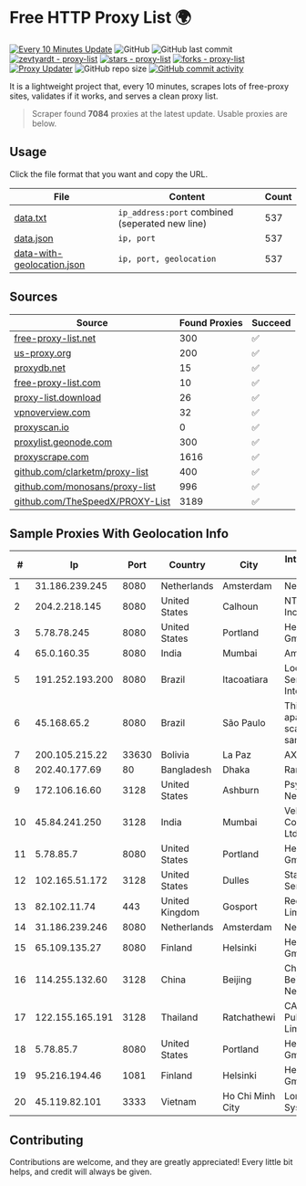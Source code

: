 
# Free HTTP Proxy List 🌍

[![Every 10 Minutes Update](https://github.com/mertguvencli/http-proxy-list/actions/workflows/main.yml/badge.svg?branch=main)](https://github.com/mertguvencli/http-proxy-list/actions/workflows/main.yml)
![GitHub](https://img.shields.io/github/license/mertguvencli/http-proxy-list)
![GitHub last commit](https://img.shields.io/github/last-commit/mertguvencli/http-proxy-list)
[![zevtyardt - proxy-list](https://img.shields.io/static/v1?label=zevtyardt&message=proxy-list&color=blue&logo=github)](https://github.com/zevtyardt/proxy-list "Go to GitHub repo")
[![stars - proxy-list](https://img.shields.io/github/stars/zevtyardt/proxy-list?style=social)](https://github.com/zevtyardt/proxy-list)
[![forks - proxy-list](https://img.shields.io/github/forks/zevtyardt/proxy-list?style=social)](https://github.com/zevtyardt/proxy-list)
[![Proxy Updater](https://github.com/zevtyardt/proxy-list/workflows/Proxy%20Updater/badge.svg)](https://github.com/zevtyardt/proxy-list/actions?query=workflow:"Proxy+Updater")
![GitHub repo size](https://img.shields.io/github/repo-size/zevtyardt/proxy-list)
[![GitHub commit activity](https://img.shields.io/github/commit-activity/m/zevtyardt/proxy-list?logo=commits)](https://github.com/zevtyardt/proxy-list/commits/main)

It is a lightweight project that, every 10 minutes, scrapes lots of free-proxy sites, validates if it works, and serves a clean proxy list.

> Scraper found **7084** proxies at the latest update. Usable proxies are below.

## Usage

Click the file format that you want and copy the URL.

|File|Content|Count|
|----|-------|-----|
|[data.txt](https://raw.githubusercontent.com/mertguvencli/http-proxy-list/main/proxy-list/data.txt)|`ip_address:port` combined (seperated new line)|537|
|[data.json](https://raw.githubusercontent.com/mertguvencli/http-proxy-list/main/proxy-list/data.json)|`ip, port`|537|
|[data-with-geolocation.json](https://raw.githubusercontent.com/mertguvencli/http-proxy-list/main/proxy-list/data-with-geolocation.json)|`ip, port, geolocation`|537|

## Sources

|Source|Found Proxies|Succeed|
|------|-------------|-------|
|[free-proxy-list.net](https://free-proxy-list.net)|300|✅|
|[us-proxy.org](https://www.us-proxy.org)|200|✅|
|[proxydb.net](http://proxydb.net)|15|✅|
|[free-proxy-list.com](https://free-proxy-list.com/?page=&port=&type%5B%5D=http&type%5B%5D=https&up_time=0&search=Search)|10|✅|
|[proxy-list.download](https://www.proxy-list.download/HTTP)|26|✅|
|[vpnoverview.com](https://vpnoverview.com/privacy/anonymous-browsing/free-proxy-servers)|32|✅|
|[proxyscan.io](https://www.proxyscan.io)|0|✅|
|[proxylist.geonode.com](https://proxylist.geonode.com/api/proxy-list?limit=300&page=1&sort_by=lastChecked&sort_type=desc&protocols=http,https)|300|✅|
|[proxyscrape.com](https://api.proxyscrape.com/v2/?request=displayproxies&protocol=http&timeout=10000&country=all&ssl=all&anonymity=all)|1616|✅|
|[github.com/clarketm/proxy-list](https://raw.githubusercontent.com/clarketm/proxy-list/master/proxy-list-raw.txt)|400|✅|
|[github.com/monosans/proxy-list](https://raw.githubusercontent.com/monosans/proxy-list/main/proxies/http.txt)|996|✅|
|[github.com/TheSpeedX/PROXY-List](https://raw.githubusercontent.com/TheSpeedX/PROXY-List/master/http.txt)|3189|✅|


## Sample Proxies With Geolocation Info

|#|Ip|Port|Country|City|Internet Service Provider|
|-|--|----|-------|----|-------------------------|
|1|31.186.239.245|8080|Netherlands|Amsterdam|NetSkope Inc|
|2|204.2.218.145|8080|United States|Calhoun|NTT America, Inc.|
|3|5.78.78.245|8080|United States|Portland|Hetzner Online GmbH|
|4|65.0.160.35|8080|India|Mumbai|Amazon.com|
|5|191.252.193.200|8080|Brazil|Itacoatiara|Locaweb Serviços de Internet S/A|
|6|45.168.65.2|8080|Brazil|São Paulo|Thiago aparecido scaramuzza santana|
|7|200.105.215.22|33630|Bolivia|La Paz|AXS Bolivia S. A.|
|8|202.40.177.69|80|Bangladesh|Dhaka|Ranks ITT|
|9|172.106.16.60|3128|United States|Ashburn|Psychz Networks|
|10|45.84.241.250|3128|India|Mumbai|VeloxServ Communications Ltd|
|11|5.78.85.7|8080|United States|Portland|Hetzner Online GmbH|
|12|102.165.51.172|3128|United States|Dulles|Stallion Network Services Limited|
|13|82.102.11.74|443|United Kingdom|Gosport|Redstation Limited|
|14|31.186.239.246|8080|Netherlands|Amsterdam|NetSkope Inc|
|15|65.109.135.27|8080|Finland|Helsinki|Hetzner Online GmbH|
|16|114.255.132.60|3128|China|Beijing|China Unicom Beijing Province Network|
|17|122.155.165.191|3128|Thailand|Ratchathewi|CAT Telecom Public Company Limited|
|18|5.78.85.7|8080|United States|Portland|Hetzner Online GmbH|
|19|95.216.194.46|1081|Finland|Helsinki|Hetzner Online GmbH|
|20|45.119.82.101|3333|Vietnam|Ho Chi Minh City|Long Van System Solution|



## Contributing

Contributions are welcome, and they are greatly appreciated! Every
little bit helps, and credit will always be given.

